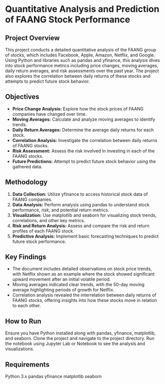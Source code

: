 # Quantitative Analysis and Prediction of FAANG Stock Performance

## Project Overview
This project conducts a detailed quantitative analysis of the FAANG group of stocks, which includes Facebook, Apple, Amazon, Netflix, and Google. Using Python and libraries such as pandas and yfinance, this analysis dives into stock performance metrics including price changes, moving averages, daily return averages, and risk assessments over the past year. The project also explores the correlation between daily returns of these stocks and attempts to predict future stock behavior.

## Objectives
- **Price Change Analysis:** Explore how the stock prices of FAANG companies have changed over time.
- **Moving Averages:** Calculate and analyze moving averages to identify trends.
- **Daily Return Averages:** Determine the average daily returns for each stock.
- **Correlation Analysis:** Investigate the correlation between daily returns of FAANG stocks.
- **Risk Assessment:** Assess the risk involved in investing in each of the FAANG stocks.
- **Future Predictions:** Attempt to predict future stock behavior using the gathered data.


## Methodology
1. **Data Collection:** Utilize yfinance to access historical stock data of FAANG companies.
2. **Data Analysis:** Perform analysis using pandas to understand stock performance, risk, and potential return metrics.
3. **Visualization:** Use matplotlib and seaborn for visualizing stock trends, correlations, and other key metrics.
4. **Risk and Return Analysis:** Assess and compare the risk and return profiles of each FAANG stock.
5. **Predictive Analysis:** Implement basic forecasting techniques to predict future stock performance.

## Key Findings
- The document includes detailed observations on stock price trends, with Netflix shown as an example where the stock showed significant upward movement after an initial volatile period.
- Moving averages indicated clear trends, with the 50-day moving average highlighting periods of growth for Netflix.
- Correlation analysis revealed the interrelation between daily returns of FAANG stocks, offering insights into how these stocks move in relation to each other.

## How to Run
Ensure you have Python installed along with pandas, yfinance, matplotlib, and seaborn. Clone the project and navigate to the project directory. Run the notebook using Jupyter Lab or Notebook to see the analysis and visualizations.

## Requirements
Python 3.x
pandas
yfinance
matplotlib
seaborn
